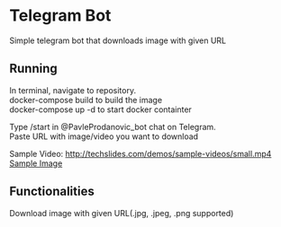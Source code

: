 # Telegram Bot
 
Simple telegram bot that downloads image with given URL

## Running
In terminal, navigate to repository. <br/> 
docker-compose build to build the image <br/>
docker-compose up -d to start docker containter

Type /start in @PavleProdanovic_bot chat on Telegram. <br/>
Paste URL with image/video you want to download <br/>

Sample Video: http://techslides.com/demos/sample-videos/small.mp4 <br/>
<a href="https://www.vinarijazvonkobogdan.com/sites/default/files/basic-page/images/Optimized-_L8A2622_0_0.jpg">Sample Image</a><br/>

## Functionalities
Download image with given URL(.jpg, .jpeg, .png supported) <br/>
